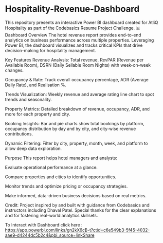 # Hospitality-Revenue-Dashboard
This repository presents an interactive Power BI dashboard created for AtliQ Hospitality as part of the Codebasics Resume Project Challenge.
📊 Dashboard Overview
The hotel revenue report provides end-to-end analytics on business performance across multiple properties. Leveraging Power BI, the dashboard visualizes and tracks critical KPIs that drive decision-making for hospitality management.

Key Features
Revenue Analysis: Total revenue, RevPAR (Revenue per Available Room), DSRN (Daily Sellable Room Nights) with week-on-week changes.

Occupancy & Rate: Track overall occupancy percentage, ADR (Average Daily Rate), and Realisation %.

Trends Visualization: Weekly revenue and average rating line chart to spot trends and seasonality.

Property Metrics: Detailed breakdown of revenue, occupancy, ADR, and more for each property and city.

Booking Insights: Bar and pie charts show total bookings by platform, occupancy distribution by day and by city, and city-wise revenue contributions.

Dynamic Filtering: Filter by city, property, month, week, and platform to allow deep data exploration.

Purpose
This report helps hotel managers and analysts:

Evaluate operational performance at a glance.

Compare properties and cities to identify opportunities.

Monitor trends and optimize pricing or occupancy strategies.

Make informed, data-driven business decisions based on real metrics.

Credit:
Project inspired by and built with guidance from Codebasics and instructors including Dhaval Patel. Special thanks for the clear explanations and for fostering real-world analytics skillsets.


To Interact with Dashboard click here : https://app.powerbi.com/links/gn2kX6cB-t?ctid=c6e549b3-5f45-4032-aae9-d4244dc5b2c4&pbi_source=linkShare

